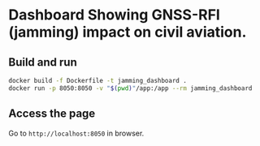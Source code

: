 # Dashboard Showing GNSS-RFI (jamming) impact on civil aviation.

## Build and run

```sh
docker build -f Dockerfile -t jamming_dashboard .
docker run -p 8050:8050 -v "$(pwd)"/app:/app --rm jamming_dashboard
```

## Access the page

Go to `http://localhost:8050` in browser.


